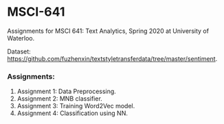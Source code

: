 # MSCI-641
Assignments for MSCI 641: Text Analytics, Spring 2020 at University of Waterloo.

Dataset: https://github.com/fuzhenxin/textstyletransferdata/tree/master/sentiment.

### Assignments:
1) Assignment 1: Data Preprocessing.
2) Assignment 2: MNB classifier.
3) Assignment 3: Training Word2Vec model.
4) Assignment 4: Classification using NN.
